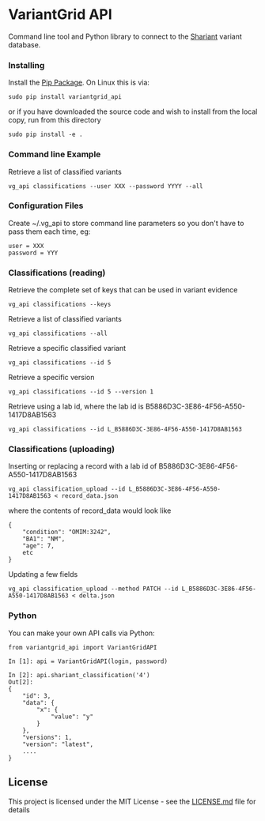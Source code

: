 # VariantGrid API

Command line tool and Python library to connect to the [Shariant](https://shariant.org.au) variant database.

### Installing

Install the [Pip Package](https://pypi.python.org/pypi/variantgrid_api). On Linux this is via:

```
sudo pip install variantgrid_api
```

or if you have downloaded the source code and wish to install from the local copy, run from this directory
```
sudo pip install -e .
```

### Command line Example

Retrieve a list of classified variants
```
vg_api classifications --user XXX --password YYYY --all
```

### Configuration Files

Create ~/.vg_api to store command line parameters so you don't have to pass them each time, eg:

```
user = XXX
password = YYY
```
### Classifications (reading)

Retrieve the complete set of keys that can be used in variant evidence
```
vg_api classifications --keys
```

Retrieve a list of classified variants
```
vg_api classifications --all
```

Retrieve a specific classified variant
```
vg_api classifications --id 5
```
Retrieve a specific version
```
vg_api classifications --id 5 --version 1
```
Retrieve using a lab id, where the lab id is B5886D3C-3E86-4F56-A550-1417D8AB1563
```
vg_api classifications --id L_B5886D3C-3E86-4F56-A550-1417D8AB1563
```

### Classifications (uploading)

Inserting or replacing a record with a lab id of B5886D3C-3E86-4F56-A550-1417D8AB1563
```
vg_api classification_upload --id L_B5886D3C-3E86-4F56-A550-1417D8AB1563 < record_data.json
```

where the contents of record_data would look like
```
{
    "condition": "OMIM:3242",
    "BA1": "NM",
    "age": 7,
    etc
}

```

Updating a few fields
```
vg_api classification_upload --method PATCH --id L_B5886D3C-3E86-4F56-A550-1417D8AB1563 < delta.json
```

### Python

You can make your own API calls via Python: 


```
from variantgrid_api import VariantGridAPI

In [1]: api = VariantGridAPI(login, password)

In [2]: api.shariant_classification('4')
Out[2]: 
{
    "id": 3,
    "data": {
        "x": {
            "value": "y"
        }
    },
    "versions": 1,
    "version": "latest",
    ....
}
```

## License

This project is licensed under the MIT License - see the [LICENSE.md](LICENSE.md) file for details
